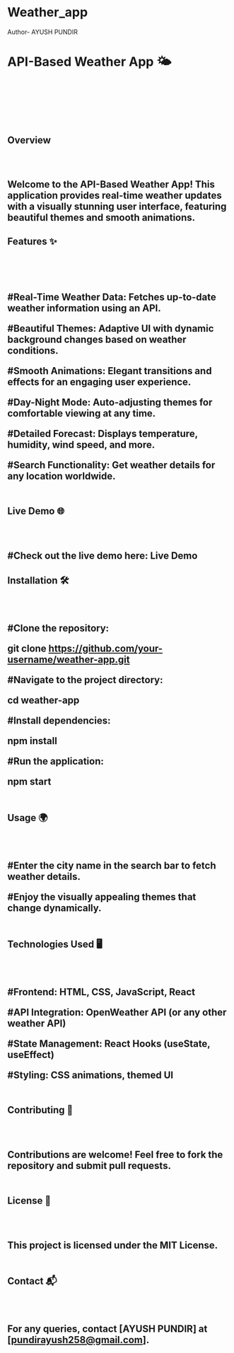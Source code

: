 # Weather_app
Author- AYUSH PUNDIR<br>
<h1>API-Based Weather App 🌤️<h1><br><br>

<h2>Overview<h2><br>

Welcome to the API-Based Weather App! This application provides real-time weather updates with a visually stunning user interface, featuring beautiful themes and smooth animations.<br>

<h2>Features ✨<h2><br><br>

#Real-Time Weather Data: Fetches up-to-date weather information using an API.<br>

#Beautiful Themes: Adaptive UI with dynamic background changes based on weather conditions.<br>

#Smooth Animations: Elegant transitions and effects for an engaging user experience.<br>

#Day-Night Mode: Auto-adjusting themes for comfortable viewing at any time.<br>

#Detailed Forecast: Displays temperature, humidity, wind speed, and more.<br>

#Search Functionality: Get weather details for any location worldwide.<br><br>

<h2>Live Demo 🌐<h2><br>

#Check out the live demo here: Live Demo<br>

<h2>Installation 🛠️<h2><br>

#Clone the repository:<br>

git clone https://github.com/your-username/weather-app.git<br>

#Navigate to the project directory:<br>

cd weather-app<br>

#Install dependencies:<br>

npm install<br>

#Run the application:<br>

npm start<br><br>

<h2>Usage 🌍<h2><br>

#Enter the city name in the search bar to fetch weather details.<br>

#Enjoy the visually appealing themes that change dynamically.<br><br>



<h2>Technologies Used 🖥️<h2><br>

#Frontend: HTML, CSS, JavaScript, React<br>

#API Integration: OpenWeather API (or any other weather API)<br>

#State Management: React Hooks (useState, useEffect)<br>

#Styling: CSS animations, themed UI<br><br>


<h2>Contributing 🤝<h2><br>

Contributions are welcome! Feel free to fork the repository and submit pull requests.<br><br>

<h2>License 📜<h2><br>

This project is licensed under the MIT License.<br><br>

<h2>Contact 📬<h2><br>

For any queries, contact [AYUSH PUNDIR] at [pundirayush258@gmail.com].



